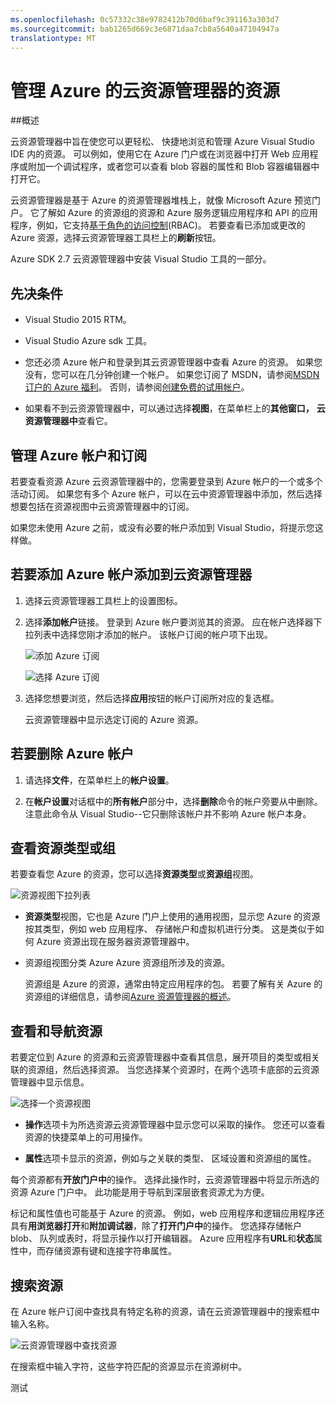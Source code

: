 ```yaml
---
ms.openlocfilehash: 0c57332c38e9782412b70d6baf9c391163a303d7
ms.sourcegitcommit: bab1265d669c3e6871daa7cb8a5640a47104947a
translationtype: MT
---
```

<properties 
   pageTitle="管理 Azure 的云资源管理器的资源"
   description="了解如何使用云资源管理器中浏览并管理 Azure 在 Visual Studio 中的资源。"
   services="visual-studio-online"
   documentationCenter="na"
   authors="kempb"
   manager="douge"
   editor="tglee" />
<tags 
   ms.service="multiple"
   ms.devlang="dotnet"
   ms.topic="article"
   ms.tgt_pltfrm="na"
   ms.workload="multiple"
   ms.date="08/13/2015"
   ms.author="kempb" />

# 管理 Azure 的云资源管理器的资源

##概述

云资源管理器中旨在使您可以更轻松、 快捷地浏览和管理 Azure Visual Studio IDE 内的资源。 可以例如，使用它在 Azure 门户或在浏览器中打开 Web 应用程序或附加一个调试程序，或者您可以查看 blob 容器的属性和 Blob 容器编辑器中打开它。

云资源管理器是基于 Azure 的资源管理器堆栈上，就像 Microsoft Azure 预览门户。 它了解如 Azure 的资源组的资源和 Azure 服务逻辑应用程序和 API 的应用程序，例如，它支持[基于角色的访问控制](../role-based-access-control-configure/)(RBAC)。 若要查看已添加或更改的 Azure 资源，选择云资源管理器工具栏上的**刷新**按钮。

Azure SDK 2.7 云资源管理器中安装 Visual Studio 工具的一部分。 

## 先决条件

- Visual Studio 2015 RTM。

- Visual Studio Azure sdk 工具。 
- 您还必须 Azure 帐户和登录到其云资源管理器中查看 Azure 的资源。 如果您没有，您可以在几分钟创建一个帐户。 如果您订阅了 MSDN，请参阅[MSDN 订户的 Azure 福利](http://azure.microsoft.com/pricing/member-offers/msdn-benefits-details/)。 否则，请参阅[创建免费的试用帐户](http://azure.microsoft.com/pricing/free-trial/)。

- 如果看不到云资源管理器中，可以通过选择**视图**，在菜单栏上的**其他窗口，** **云资源管理器中**查看它。

## 管理 Azure 帐户和订阅

若要查看资源 Azure 云资源管理器中的，您需要登录到 Azure 帐户的一个或多个活动订阅。 如果您有多个 Azure 帐户，可以在云中资源管理器中添加，然后选择想要包括在资源视图中云资源管理器中的订阅。

如果您未使用 Azure 之前，或没有必要的帐户添加到 Visual Studio，将提示您这样做。

## 若要添加 Azure 帐户添加到云资源管理器

1. 选择云资源管理器工具栏上的设置图标。

1. 选择**添加帐户**链接。 登录到 Azure 帐户要浏览其的资源。 应在帐户选择器下拉列表中选择您刚才添加的帐户。 该帐户订阅的帐户项下出现。

    ![添加 Azure 订阅](./media/vs-azure-tools-resources-managing-with-cloud-explorer/IC819514.png)

    ![选择 Azure 订阅](./media/vs-azure-tools-resources-managing-with-cloud-explorer/IC819515.png)

1. 选择您想要浏览，然后选择**应用**按钮的帐户订阅所对应的复选框。

    云资源管理器中显示选定订阅的 Azure 资源。

## 若要删除 Azure 帐户

1. 请选择**文件**，在菜单栏上的**帐户设置**。

1. 在**帐户设置**对话框中的**所有帐户**部分中，选择**删除**命令的帐户旁要从中删除。 注意此命令从 Visual Studio--它只删除该帐户并不影响 Azure 帐户本身。

## 查看资源类型或组

若要查看您 Azure 的资源，您可以选择**资源类型**或**资源组**视图。

![资源视图下拉列表](./media/vs-azure-tools-resources-managing-with-cloud-explorer/IC819516.png)

- **资源类型**视图，它也是 Azure 门户上使用的通用视图，显示您 Azure 的资源按其类型，例如 web 应用程序、 存储帐户和虚拟机进行分类。 这是类似于如何 Azure 资源出现在服务器资源管理器中。

- 资源组视图分类 Azure Azure 资源组所涉及的资源。

 
    资源组是 Azure 的资源，通常由特定应用程序的包。 若要了解有关 Azure 的资源组的详细信息，请参阅[Azure 资源管理器的概述](https://azure.microsoft.com/documentation/articles/resource-group-overview/)。

## 查看和导航资源

若要定位到 Azure 的资源和云资源管理器中查看其信息，展开项目的类型或相关联的资源组，然后选择资源。 当您选择某个资源时，在两个选项卡底部的云资源管理器中显示信息。

![选择一个资源视图](./media/vs-azure-tools-resources-managing-with-cloud-explorer/IC819517.png)

- **操作**选项卡为所选资源云资源管理器中显示您可以采取的操作。 您还可以查看资源的快捷菜单上的可用操作。

- **属性**选项卡显示的资源，例如与之关联的类型、 区域设置和资源组的属性。

每个资源都有**开放门户中**的操作。 选择此操作时，云资源管理器中将显示所选的资源 Azure 门户中。 此功能是用于导航到深层嵌套资源尤为方便。

标记和属性值也可能基于 Azure 的资源。 例如，web 应用程序和逻辑应用程序还具有**用浏览器打开**和**附加调试器**，除了**打开门户中**的操作。 您选择存储帐户 blob、 队列或表时，将显示操作以打开编辑器。 Azure 应用程序有**URL**和**状态**属性中，而存储资源有键和连接字符串属性。

## 搜索资源

在 Azure 帐户订阅中查找具有特定名称的资源，请在云资源管理器中的搜索框中输入名称。

![云资源管理器中查找资源](./media/vs-azure-tools-resources-managing-with-cloud-explorer/IC820394.png)

在搜索框中输入字符，这些字符匹配的资源显示在资源树中。


测试

